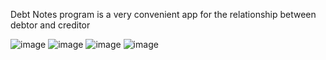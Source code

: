 
Debt Notes program is a very convenient app for the relationship between debtor and creditor

![image](https://github.com/Muhiddinova/DebtNotes1/assets/73151079/0a6d105c-8880-4cfb-ab26-7bc36b6d1ddf)
![image](https://github.com/Muhiddinova/DebtNotes1/assets/73151079/95bbc8ca-4794-4246-830f-be4b7110c852)
![image](https://github.com/Muhiddinova/DebtNotes1/assets/73151079/5bf18514-6155-4020-9a56-b1ea9bf9f8ee)
![image](https://github.com/Muhiddinova/DebtNotes1/assets/73151079/a7da890e-bbdc-4407-b62a-754878083423)




<!-- Proudly created with GPRM ( https://gprm.itsvg.in ) -->
